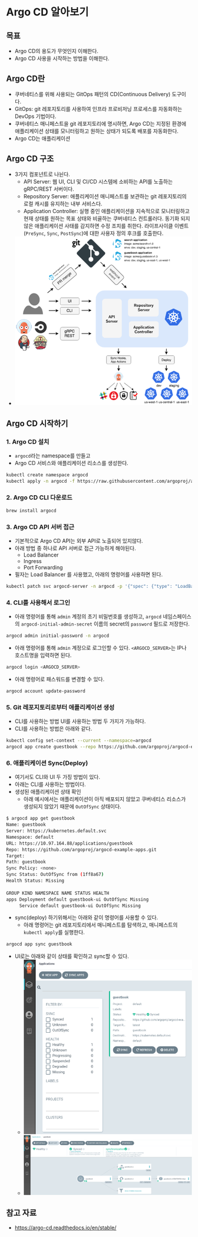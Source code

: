 # Argo CD 알아보기

## 목표

- Argo CD의 용도가 무엇인지 이해한다.
- Argo CD 사용을 시작하는 방법을 이해한다.

## Argo CD란

- 쿠버네티스를 위해 사용되는 GitOps 패턴의 CD(Continuous Delivery) 도구이다.
- GitOps: git 레포지토리를 사용하여 인프라 프로비저닝 프로세스를 자동화하는 DevOps 기법이다.
- 쿠버네티스 매니페스트을 git 레포지토리에 명시하면, Argo CD는 지정된 환경에 애플리케이션 상태를 모니터링하고 원하는 상태가 되도록 배포를 자동화한다.
- Argo CD는 애플리케이션

## Argo CD 구조

- 3가지 컴포넌트로 나뉜다.
	- API Server: 웹 UI, CLI 및 CI/CD 시스템에 소비하는 API를 노출하는 gRPC/REST 서버이다.
	- Repository Server: 애플리케이션 매니페스트를 보관하는 git 레포지토리의 로컬 캐시를 유지하는 내부 서비스다.
	- Application Controller: 실행 중인 애플리케이션을 지속적으로 모니터링하고 현재 상태를 원하는 목표 상태와 비굘하는 쿠버네티스 컨트롤러다. 동기화 되지 않은 애플리케이션 사태를 감지하면 수정 조치를 취한다. 라이프사이클 이벤트(`PreSync`, `Sync`, `PostSync`)에 대한 사용자 정의 후크를 호출한다.
- ![](assets/Pasted%20image%2020240901170050.png)

## Argo CD 시작하기

###  1. Argo CD 설치

- `argocd`라는 namespace를 만들고
- Argo CD 서비스와 애플리케이션 리소스를 생성한다.

```sh
kubectl create namespace argocd 
kubectl apply -n argocd -f https://raw.githubusercontent.com/argoproj/argo-cd/stable/manifests/install.yaml
```

### 2. Argo CD CLI 다운로드

```sh
brew install argocd
```

### 3. Argo CD API 서버 접근

- 기본적으로 Argo CD API는 외부 API로 노출되어 있지않다.
- 아래 방법 중 하나로 API 서버로 접근 가능하게 해야된다.
	- Load Balancer
	- Ingress
	- Port Forwarding
- 필자는 Load Balancer 를 사용했고, 아래의 명령어를 사용하면 된다.

```sh
kubectl patch svc argocd-server -n argocd -p '{"spec": {"type": "LoadBalancer"}}'
```

### 4. CLI를 사용해서 로그인

- 아래 명령어를 통해 `admin` 계정의 초기 비밀번호를 생성하고, `argocd` 네임스페이스의 `argocd-initial-admin-secret` 이름의 secret의 `password` 필드로 저장한다.

```sh
argocd admin initial-password -n argocd
```

- 아래 명령어를 통해 `admin` 계정으로 로그인할 수 있다. `<ARGOCD_SERVER>`는 IP나 호스트명을 입력하면 된다.

```sh
argocd login <ARGOCD_SERVER>
```

- 아래 명령어로 패스워드를 변경할 수 있다.

```sh
argocd account update-password
```

### 5. Git 레포지토리로부터 애플리케이션 생성

- CLI를 사용하는 방법 UI를 사용하는 방법 두 가지가 가능하다.
- CLI를 사용하는 방법은 아래와 같다.

```sh
kubectl config set-context --current --namespace=argocd
argocd app create guestbook --repo https://github.com/argoproj/argocd-example-apps.git --path guestbook --dest-server https://kubernetes.default.svc --dest-namespace default
```

### 6. 애플리케이션 Sync(Deploy)

- 여기서도 CLI와 UI 두 가징 방법이 있다.
- 아래는 CLI를 사용하는 방법이다.
- 생성된 애플리케이션 상태 확인
	- 아래 예시에서는 애플리케이션이 아직 배포되지 않았고 쿠버네티스 리소스가 생성되지 않았기 때문에 `OutOfSync` 상태이다.

```sh
$ argocd app get guestbook 
Name: guestbook 
Server: https://kubernetes.default.svc 
Namespace: default 
URL: https://10.97.164.88/applications/guestbook 
Repo: https://github.com/argoproj/argocd-example-apps.git 
Target: 
Path: guestbook 
Sync Policy: <none> 
Sync Status: OutOfSync from (1ff8a67) 
Health Status: Missing 

GROUP KIND NAMESPACE NAME STATUS HEALTH 
apps Deployment default guestbook-ui OutOfSync Missing 
     Service default guestbook-ui OutOfSync Missing
```

- sync(deploy) 하기위해서는 아래와 같이 명령어를 사용할 수 있다.
	- 아래 명령어는 git 레포지토리에서 매니페스트를 탐색하고, 매니페스트의 `kubectl apply`를 실행한다.

```sh
argocd app sync guestbook
```

- UI로는 아래와 같이 상태를 확인하고 sync할 수 있다.
	- ![](assets/Pasted%20image%2020240901173338.png)
	- ![](assets/Pasted%20image%2020240901173342.png)

## 참고 자료

- https://argo-cd.readthedocs.io/en/stable/
